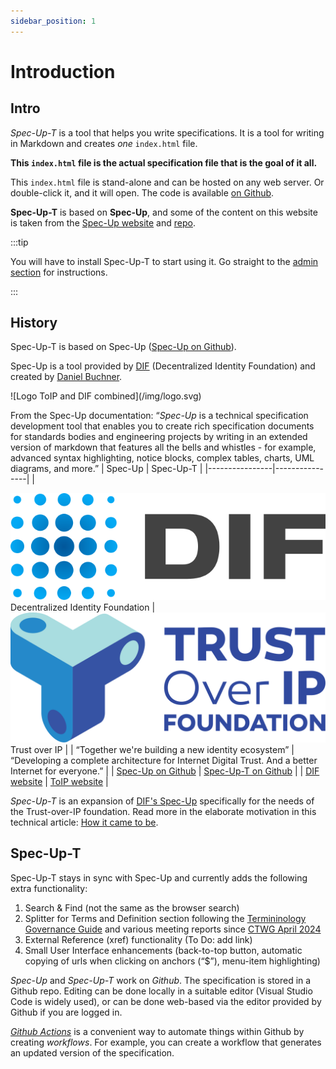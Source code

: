 ```yaml
---
sidebar_position: 1
---
```


# Introduction

## Intro

*Spec-Up-T* is a tool that helps you write specifications. It is a tool for writing in Markdown and creates *one* `index.html` file.

**This `index.html` file is the actual specification file that is the goal of it all.**

This `index.html` file is stand-alone and can be hosted on any web server. Or double-click it, and it will open.
The code is available [on Github](https://github.com/blockchainbird/spec-up-t).

**Spec-Up-T** is based on **Spec-Up**, and some of the content on this website is taken from the [Spec-Up website](https://identity.foundation/spec-up/) and [repo](https://github.com/decentralized-identity/spec-up).

:::tip

You will have to install Spec-Up-T to start using it. Go straight to the [admin section](various-roles/admins-guide.md) for instructions.

:::

## History

Spec-Up-T is based on Spec-Up ([Spec-Up on Github](https://github.com/decentralized-identity/spec-up)).

Spec-Up is a tool provided by [DIF](https://github.com/decentralized-identity) (Decentralized Identity Foundation) and created by [Daniel Buchner](https://github.com/csuwildcat).

<div class='image-medium center'>
![Logo ToIP and DIF combined](/img/logo.svg)
</div>

From the Spec-Up documentation: “*Spec-Up* is a technical specification development tool that enables you to create rich specification documents for standards bodies and engineering projects by writing in an extended version of markdown that features all the bells and whistles - for example, advanced syntax highlighting, notice blocks, complex tables, charts, UML diagrams, and more.”
| Spec-Up | Spec-Up-T |
|----------------|----------------|
| <div class='image-small'>![DIF Logo](/img/logo-dif.svg)</div>Decentralized Identity Foundation | <div class='image-small'>![ToIP Logo](/img/logo-toip.svg)</div>Trust over IP |
| “Together we're building a new identity ecosystem” | “Developing a complete architecture for Internet Digital Trust. And a better Internet for everyone.” |
| [Spec-Up on Github](https://github.com/decentralized-identity/spec-up) | [Spec-Up-T on Github](https://github.com/blockchainbird/spec-up-t) |
| [DIF website](https://identity.foundation/)  | [ToIP website](https://trustoverip.org/)  |

*Spec-Up-T* is an expansion of [DIF's Spec-Up](https://github.com/decentralized-identity/spec-up) specifically for the needs of the Trust-over-IP foundation. Read more in the elaborate motivation in this technical article: [How it came to be](how-it-came-to-be.md).

## Spec-Up-T

Spec-Up-T stays in sync with Spec-Up and currently adds the following extra functionality:

1. Search & Find (not the same as the browser search)
2. Splitter for Terms and Definition section following the [Termininology Governance Guide](https://trustoverip.github.io/ctwg-terminology-governance-guide/) and various meeting reports since [CTWG April 2024](https://wiki.trustoverip.org/display/HOME/2024-04-22+CTWG+Meeting+Notes)
3. External Reference (xref) functionality (To Do: add link)
4. Small User Interface enhancements (back-to-top button, automatic copying of urls when clicking on anchors (“$”), menu-item highlighting)

*Spec-Up* and *Spec-Up-T* work on *Github*. The specification is stored in a Github repo. Editing can be done locally in a suitable editor (Visual Studio Code is widely used), or can be done web-based via the editor provided by Github if you are logged in.

*[Github Actions](glossary#github-actions)* is a convenient way to automate things within Github by creating *workflows*. For example, you can create a workflow that generates an updated version of the specification.
